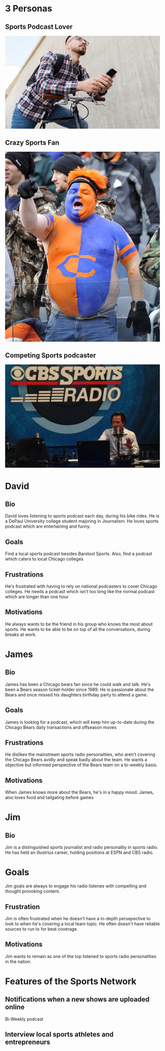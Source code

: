 # 3 Personas
## Sports Podcast Lover 
![podcast listener](ms-podcast-listener-shutterstock-414203668.png)
## Crazy Sports Fan
![Crazy fan](crazy-bears-fan.jpg)
## Competing Sports podcaster 
![jim rome](jim-rome.jpg)
# David 
## Bio 
David loves listening to sports podcast each day, during his bike rides. He is a DePaul University college student majoring in Journalism. He loves sports podcast which are entertaining and funny.
## Goals 
Find a local sports podcast besides Barstool Sports. Also, find a podcast which caters to local Chicago colleges 
## Frustrations
He's frustrated with having to rely on national podcasters to cover Chicago colleges. He needs a podcast which isn't too long like the normal podcast which are longer than one hour
## Motivations
He always wants to be the friend in his group who knows the most about sports. He wants to be able to be on top of all the conversations, during breaks at work.
# James 
## Bio
James has been a Chicago bears fan since he could walk and talk. He's been a Bears season ticket-holder since 1989. He is passionate about the Bears and once missed his daughters birthday party to attend a game.
## Goals
James is looking for a podcast, which will keep him up-to-date during the Chicago Bears daily transactions and offseason moves
## Frustrations 
He dislikes the mainstream sports radio personalities, who aren't covering the Chicago Bears avidly and speak badly about the team. He wants a objective but informed perspective of the Bears team on a bi-weekly basis.
## Motivations
When James knows more about the Bears, he's in a happy mood. James, also loves food and tailgating before games 
# Jim 
## Bio
Jim is a distinguished sports journalist and radio personality in sports radio. He has held an illustrius career, holding positions at ESPN and CBS radio.
# Goals
Jim goals are always to engage his radio listenes with compelling and thought provoking content.
## Frustration
Jim is often frustrated when he doesn't have a in-depth persepective to look to when he's covering a local team topic. He often doesn't have reliable sources to run to for beat coverage. 
## Motivations
Jim wants to remain as one of the top listened to sports radio personalities in the nation. 
# Features of the Sports Network
## Notifications when a new shows are uploaded online
Bi-Weekly podcast
## Interview local sports athletes and entrepreneurs
